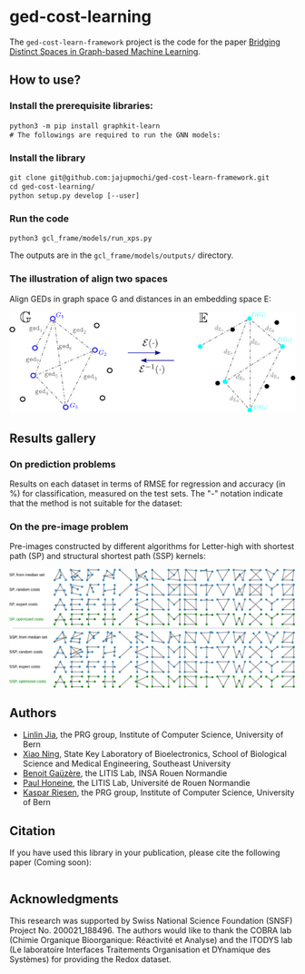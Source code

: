 # ged-cost-learning

The `ged-cost-learn-framework` project is the code for the paper [Bridging Distinct Spaces in Graph-based Machine Learning](whatwhat?).

## How to use?

### Install the prerequisite libraries:

```
python3 -m pip install graphkit-learn
# The followings are required to run the GNN models:

```

### Install the library

```
git clone git@github.com:jajupmochi/ged-cost-learn-framework.git
cd ged-cost-learning/
python setup.py develop [--user]
```

### Run the code

```
python3 gcl_frame/models/run_xps.py
```

The outputs are in the `gcl_frame/models/outputs/` directory.

### The illustration of align two spaces

Align GEDs in graph space G and distances in an embedding space E:

![spaces-alignment](gcl_frame/figures/align_ged_n_embed_spaces.svg)

## Results gallery

### On prediction problems

Results on each dataset in terms of RMSE for regression and accuracy (in %) for classification, measured on the test sets. The "-" notation indicate that the method is not suitable for the dataset:

### On the pre-image problem

Pre-images constructed by different algorithms for Letter-high with shortest path (SP) and structural shortest path (SSP) kernels:

![spaces-alignment](gcl_frame/figures/median_graphs_letter-h.svg)

## Authors

* [Linlin Jia](https://jajupmochi.github.io/), the PRG group, Institute of Computer Science, University of Bern
* [Xiao Ning](https://xiao-nx.github.io/), State Key Laboratory of Bioelectronics, School of Biological Science and Medical Engineering, Southeast University
* [Benoit Gaüzère](https://bgauzere.github.io/), the LITIS Lab, INSA Rouen Normandie
* [Paul Honeine](https://honeine.fr/wp/), the LITIS Lab, Université de Rouen Normandie
* [Kaspar Riesen](https://prg.inf.unibe.ch/index.php/people/kaspar-riesen/), the PRG group, Institute of Computer Science, University of Bern

## Citation

If you have used this library in your publication, please cite the following paper (Coming soon):

```

```

## Acknowledgments

This research was supported by Swiss National Science Foundation (SNSF) Project No. 200021_188496. The authors would like to thank the COBRA lab (Chimie Organique Bioorganique: Réactivité et Analyse) and the ITODYS lab (Le laboratoire Interfaces Traitements Organisation et
DYnamique des Systèmes) for providing the Redox dataset.
